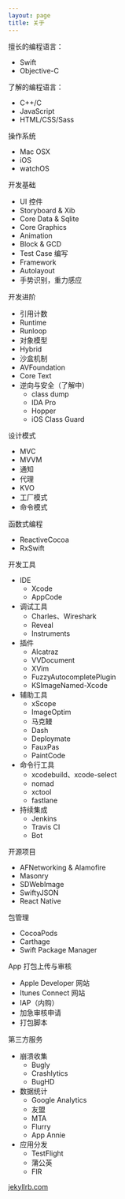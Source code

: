 ```yaml
---
layout: page
title: 关于
---
```


擅长的编程语言：

* Swift
* Objective-C

了解的编程语言：

* C++/C
* JavaScript
* HTML/CSS/Sass
 
 
 操作系统
 
* Mac OSX
* iOS
* watchOS

开发基础

* UI 控件
* Storyboard & Xib
* Core Data & Sqlite
* Core Graphics
* Animation
* Block & GCD
* Test Case 编写
* Framework
* Autolayout
* 手势识别，重力感应

开发进阶

* 引用计数
* Runtime
* Runloop
* 对象模型
* Hybrid
* 沙盒机制
* AVFoundation
* Core Text
* 逆向与安全（了解中）
    * class dump
    * IDA Pro
    * Hopper
    * iOS Class Guard

设计模式

* MVC
* MVVM
* 通知
* 代理
* KVO
* 工厂模式
* 命令模式

函数式编程

* ReactiveCocoa
* RxSwift

开发工具

* IDE
    * Xcode
    * AppCode
* 调试工具
    * Charles、Wireshark
    * Reveal
    * Instruments
* 插件
    * Alcatraz
    * VVDocument
    * XVim
    * FuzzyAutocompletePlugin
    * KSImageNamed-Xcode
* 辅助工具
    * xScope
    * ImageOptim
    * 马克鳗
    * Dash
    * Deploymate
    * FauxPas
    * PaintCode
* 命令行工具
    * xcodebuild、xcode-select
    * nomad
    * xctool
    * fastlane
* 持续集成
    * Jenkins
    * Travis CI
    * Bot

开源项目

* AFNetworking & Alamofire
* Masonry
* SDWebImage
* SwiftyJSON
* React Native

包管理

* CocoaPods
* Carthage
* Swift Package Manager

App 打包上传与审核

* Apple Developer 网站
* Itunes Connect 网站
* IAP（内购）
* 加急审核申请
* 打包脚本

第三方服务

* 崩溃收集
    * Bugly
    * Crashlytics
    * BugHD
* 数据统计
    * Google Analytics
    * 友盟
    * MTA
    * Flurry
    * App Annie
* 应用分发
    * TestFlight
    * 蒲公英
    * FIR


 [jekyllrb.com](https://jekyllrb.com/)
